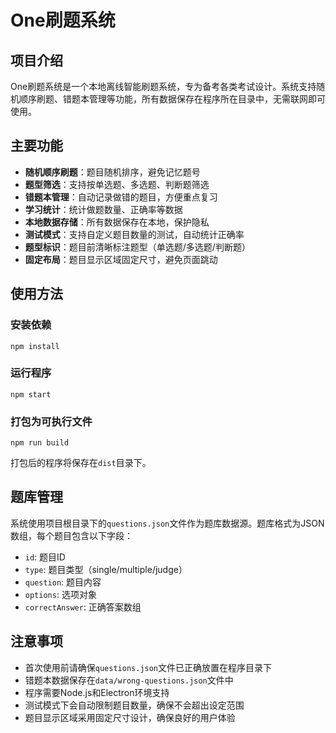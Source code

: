 # One刷题系统

## 项目介绍

One刷题系统是一个本地离线智能刷题系统，专为备考各类考试设计。系统支持随机顺序刷题、错题本管理等功能，所有数据保存在程序所在目录中，无需联网即可使用。

## 主要功能

- **随机顺序刷题**：题目随机排序，避免记忆题号
- **题型筛选**：支持按单选题、多选题、判断题筛选
- **错题本管理**：自动记录做错的题目，方便重点复习
- **学习统计**：统计做题数量、正确率等数据
- **本地数据存储**：所有数据保存在本地，保护隐私
- **测试模式**：支持自定义题目数量的测试，自动统计正确率
- **题型标识**：题目前清晰标注题型（单选题/多选题/判断题）
- **固定布局**：题目显示区域固定尺寸，避免页面跳动

## 使用方法

### 安装依赖

```
npm install
```

### 运行程序

```
npm start
```

### 打包为可执行文件

```
npm run build
```

打包后的程序将保存在`dist`目录下。

## 题库管理

系统使用项目根目录下的`questions.json`文件作为题库数据源。题库格式为JSON数组，每个题目包含以下字段：

- `id`: 题目ID
- `type`: 题目类型（single/multiple/judge）
- `question`: 题目内容
- `options`: 选项对象
- `correctAnswer`: 正确答案数组

## 注意事项

- 首次使用前请确保`questions.json`文件已正确放置在程序目录下
- 错题本数据保存在`data/wrong-questions.json`文件中
- 程序需要Node.js和Electron环境支持
- 测试模式下会自动限制题目数量，确保不会超出设定范围
- 题目显示区域采用固定尺寸设计，确保良好的用户体验